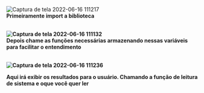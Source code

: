 ![Captura de tela 2022-06-16 111217](https://user-images.githubusercontent.com/103688000/174091846-884b522a-b308-4be3-beef-f57e02bdddfe.png)<br>
<b>Primeiramente import a biblioteca<b><br><br>
  
  ![Captura de tela 2022-06-16 111132](https://user-images.githubusercontent.com/103688000/174092340-9f138899-5819-4cfe-9f9c-843099abefab.png)<br>
  <b>Depois chame as funções necessárias armazenando nessas variáveis para facilitar o entendimento</b><br><br>

  
![Captura de tela 2022-06-16 111236](https://user-images.githubusercontent.com/103688000/174090152-5b1fb443-cc58-411a-9ea8-8b63206eefc6.png)

<b>Aqui irá exibir os resultados para o usuário. Chamando a função de leitura de sistema e oque você quer ler</b><br><br>
